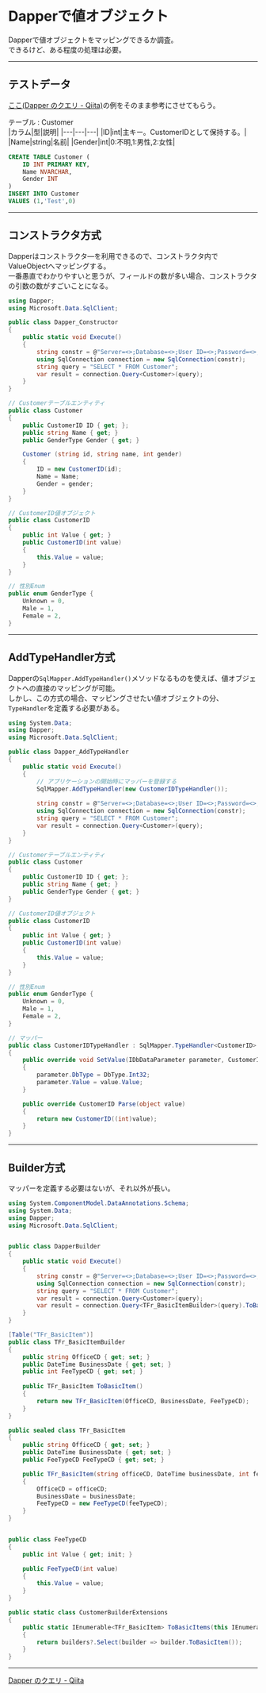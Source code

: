 # Dapperで値オブジェクト

Dapperで値オブジェクトをマッピングできるか調査。  
できるけど、ある程度の処理は必要。  

---

## テストデータ

[ここ(Dapper のクエリ - Qiita)](https://qiita.com/masakura/items/3409a766e46580a5ad99)の例をそのまま参考にさせてもらう。  

テーブル : Customer  
|カラム|型|説明|
|---|---|---|
|ID|int|主キー。CustomerIDとして保持する。|
|Name|string|名前|
|Gender|int|0:不明,1:男性,2:女性|

``` sql
CREATE TABLE Customer (
    ID INT PRIMARY KEY,
    Name NVARCHAR,
    Gender INT
)
INSERT INTO Customer
VALUES (1,'Test',0)
```

---

## コンストラクタ方式

Dapperはコンストラクタ―を利用できるので、コンストラクタ内でValueObjectへマッピングする。  
一番愚直でわかりやすいと思うが、フィールドの数が多い場合、コンストラクタの引数の数がすごいことになる。  

``` cs
using Dapper;
using Microsoft.Data.SqlClient;

public class Dapper_Constructor
{
    public static void Execute()
    {
        string constr = @"Server=<>;Database=<>;User ID=<>;Password=<>;Trust Server Certificate=true";
        using SqlConnection connection = new SqlConnection(constr);
        string query = "SELECT * FROM Customer";
        var result = connection.Query<Customer>(query);
    }
}

// Customerテーブルエンティティ
public class Customer 
{
    public CustomerID ID { get; };
    public string Name { get; }
    public GenderType Gender { get; }

    Customer (string id, string name, int gender)
    {
        ID = new CustomerID(id);
        Name = Name;
        Gender = gender;
    }
}

// CustomerID値オブジェクト
public class CustomerID
{
    public int Value { get; }
    public CustomerID(int value)
    {
        this.Value = value;
    }
}

// 性別Enum
public enum GenderType {
    Unknown = 0,
    Male = 1,
    Female = 2,
}
```

---

## AddTypeHandler方式

Dapperの`SqlMapper.AddTypeHandler()`メソッドなるものを使えば、値オブジェクトへの直接のマッピングが可能。  
しかし、この方式の場合、マッピングさせたい値オブジェクトの分、`TypeHandler`を定義する必要がある。  

``` cs
using System.Data;
using Dapper;
using Microsoft.Data.SqlClient;

public class Dapper_AddTypeHandler
{
    public static void Execute()
    {
        // アプリケーションの開始時にマッパーを登録する
        SqlMapper.AddTypeHandler(new CustomerIDTypeHandler());
        
        string constr = @"Server=<>;Database=<>;User ID=<>;Password=<>;Trust Server Certificate=true";
        using SqlConnection connection = new SqlConnection(constr);
        string query = "SELECT * FROM Customer";
        var result = connection.Query<Customer>(query);
    }
}

// Customerテーブルエンティティ
public class Customer 
{
    public CustomerID ID { get; };
    public string Name { get; }
    public GenderType Gender { get; }
}

// CustomerID値オブジェクト
public class CustomerID
{
    public int Value { get; }
    public CustomerID(int value)
    {
        this.Value = value;
    }
}

// 性別Enum
public enum GenderType {
    Unknown = 0,
    Male = 1,
    Female = 2,
}

// マッパー
public class CustomerIDTypeHandler : SqlMapper.TypeHandler<CustomerID>
{
    public override void SetValue(IDbDataParameter parameter, CustomerID value)
    {
        parameter.DbType = DbType.Int32;
        parameter.Value = value.Value;
    }

    public override CustomerID Parse(object value)
    {
        return new CustomerID((int)value);
    }
}
```

---

## Builder方式

マッパーを定義する必要はないが、それ以外が長い。

``` cs
using System.ComponentModel.DataAnnotations.Schema;
using System.Data;
using Dapper;
using Microsoft.Data.SqlClient;


public class DapperBuilder
{
    public static void Execute()
    {
        string constr = @"Server=<>;Database=<>;User ID=<>;Password=<>;Trust Server Certificate=true";
        using SqlConnection connection = new SqlConnection(constr);
        string query = "SELECT * FROM Customer";
        var result = connection.Query<Customer>(query);
        var result = connection.Query<TFr_BasicItemBuilder>(query).ToBasicItems();
    }
}

[Table("TFr_BasicItem")]
public class TFr_BasicItemBuilder
{
    public string OfficeCD { get; set; }
    public DateTime BusinessDate { get; set; }
    public int FeeTypeCD { get; set; }
    
    public TFr_BasicItem ToBasicItem()
    {
        return new TFr_BasicItem(OfficeCD, BusinessDate, FeeTypeCD);
    }
}

public sealed class TFr_BasicItem
{
    public string OfficeCD { get; set; }
    public DateTime BusinessDate { get; set; }
    public FeeTypeCD FeeTypeCD { get; set; }

    public TFr_BasicItem(string officeCD, DateTime businessDate, int feeTypeCD)
    {
        OfficeCD = officeCD;
        BusinessDate = businessDate;
        FeeTypeCD = new FeeTypeCD(feeTypeCD);
    }
}


public class FeeTypeCD
{
    public int Value { get; init; }

    public FeeTypeCD(int value)
    {
        this.Value = value;
    }
}

public static class CustomerBuilderExtensions
{
    public static IEnumerable<TFr_BasicItem> ToBasicItems(this IEnumerable<TFr_BasicItemBuilder> builders)
    {
        return builders?.Select(builder => builder.ToBasicItem());
    }
}
```

---

[Dapper のクエリ - Qiita](https://qiita.com/masakura/items/3409a766e46580a5ad99)  
